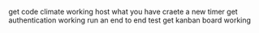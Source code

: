 get code climate working
host what you have
craete a new timer
get authentication working
run an end to end test
get kanban board working
